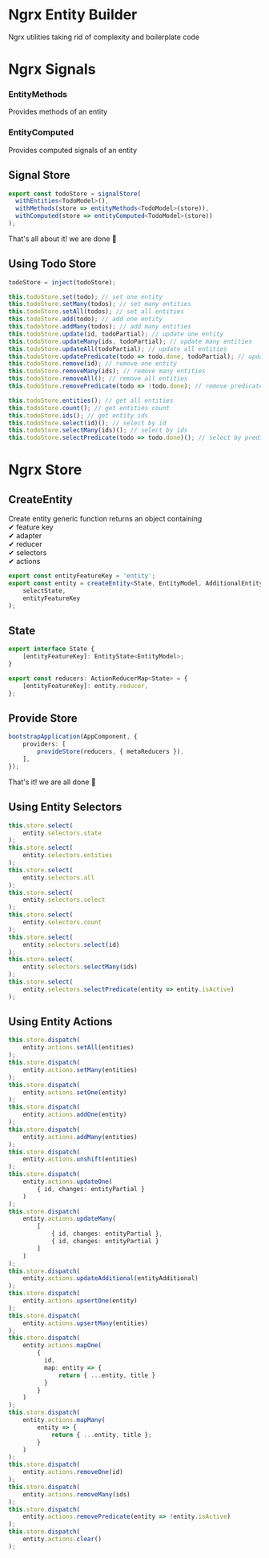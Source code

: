 # Ngrx Entity Builder

Ngrx utilities taking rid of complexity and boilerplate code

# Ngrx Signals

### EntityMethods

Provides methods of an entity

### EntityComputed

Provides computed signals of an entity

## Signal Store 

```typescript
export const todoStore = signalStore(
  withEntities<TodoModel>(),
  withMethods(store => entityMethods<TodoModel>(store)),
  withComputed(store => entityComputed<TodoModel>(store))
);
```

That's all about it! we are done 🚀

## Using Todo Store

```typescript
todoStore = inject(todoStore);

this.todoStore.set(todo); // set one entity
this.todoStore.setMany(todos); // set many entities
this.todoStore.setAll(todos); // set all entities
this.todoStore.add(todo); // add one entity
this.todoStore.addMany(todos); // add many entities
this.todoStore.update(id, todoPartial); // update one entity
this.todoStore.updateMany(ids, todoPartial); // update many entities
this.todoStore.updateAll(todoPartial); // update all entities
this.todoStore.updatePredicate(todo => todo.done, todoPartial); // update predicate entities
this.todoStore.remove(id); // remove one entity
this.todoStore.removeMany(ids); // remove many entities
this.todoStore.removeAll(); // remove all entities
this.todoStore.removePredicate(todo => !todo.done); // remove predicate entities

this.todoStore.entities(); // get all entities
this.todoStore.count(); // get entities count
this.todoStore.ids(); // get entity ids
this.todoStore.select(id)(); // select by id
this.todoStore.selectMany(ids)(); // select by ids
this.todoStore.selectPredicate(todo => todo.done)(); // select by predicate

```

# Ngrx Store

## CreateEntity

Create entity generic function returns an object containing\
✔ feature key\
✔ adapter\
✔ reducer\
✔ selectors\
✔ actions

```typescript
export const entityFeatureKey = 'entity';
export const entity = createEntity<State, EntityModel, AdditionalEntityModel>(
    selectState,
    entityFeatureKey
);
```

## State

```typescript
export interface State {
    [entityFeatureKey]: EntityState<EntityModel>;
}

export const reducers: ActionReducerMap<State> = {
    [entityFeatureKey]: entity.reducer,
};
```

## Provide Store

```typescript
bootstrapApplication(AppComponent, {
    providers: [
        provideStore(reducers, { metaReducers }),
    ],
});
```

That's it! we are all done 🚀

## Using Entity Selectors 

```typescript
this.store.select(
    entity.selectors.state
);
this.store.select(
    entity.selectors.entities
);
this.store.select(
    entity.selectors.all
);
this.store.select(
    entity.selectors.select
);
this.store.select(
    entity.selectors.count
);
this.store.select(
    entity.selectors.select(id)
);
this.store.select(
    entity.selectors.selectMany(ids)
);
this.store.select(
    entity.selectors.selectPredicate(entity => entity.isActive)
);
```

## Using Entity Actions

```typescript
this.store.dispatch(
    entity.actions.setAll(entities)
);
this.store.dispatch(
    entity.actions.setMany(entities)
);
this.store.dispatch(
    entity.actions.setOne(entity)
);
this.store.dispatch(
    entity.actions.addOne(entity)
);
this.store.dispatch(
    entity.actions.addMany(entities)
);
this.store.dispatch(
    entity.actions.unshift(entities)
);
this.store.dispatch(
    entity.actions.updateOne(
        { id, changes: entityPartial }
    )
);
this.store.dispatch(
    entity.actions.updateMany(
        [
            { id, changes: entityPartial },
            { id, changes: entityPartial }
        ]
    )
);
this.store.dispatch(
    entity.actions.updateAdditional(entityAdditional)
);
this.store.dispatch(
    entity.actions.upsertOne(entity)
);
this.store.dispatch(
    entity.actions.upsertMany(entities)
);
this.store.dispatch(
    entity.actions.mapOne(
        {
          id,
          map: entity => {
              return { ...entity, title }
          }
        }
    )
);
this.store.dispatch(
    entity.actions.mapMany(
        entity => {
            return { ...entity, title };
        }
    )
);
this.store.dispatch(
    entity.actions.removeOne(id)
);
this.store.dispatch(
    entity.actions.removeMany(ids)
);
this.store.dispatch(
    entity.actions.removePredicate(entity => !entity.isActive)
);
this.store.dispatch(
    entity.actions.clear()
);
```

